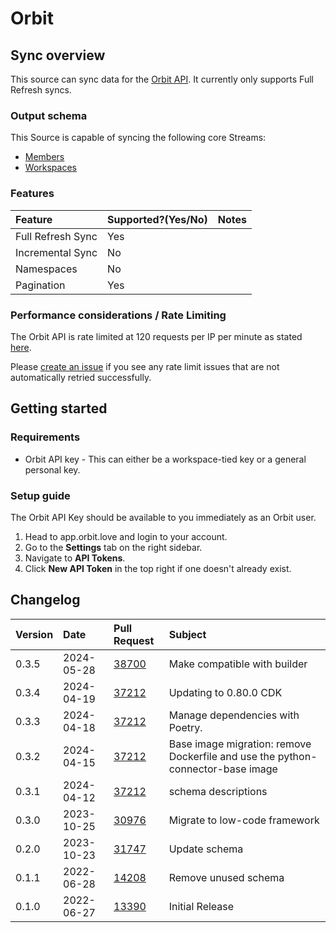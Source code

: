 # Orbit

## Sync overview

This source can sync data for the [Orbit API](https://docs.orbit.love/reference/about-the-orbit-api). It currently only supports Full Refresh syncs.

### Output schema

This Source is capable of syncing the following core Streams:

- [Members](https://api.orbit.love/reference/get_workspace-slug-members)
- [Workspaces](https://docs.orbit.love/reference/get_workspaces-workspace-slug)

### Features

| Feature           | Supported?\(Yes/No\) | Notes |
| :---------------- | :------------------- | :---- |
| Full Refresh Sync | Yes                  |       |
| Incremental Sync  | No                   |       |
| Namespaces        | No                   |       |
| Pagination        | Yes                  |       |

### Performance considerations / Rate Limiting

The Orbit API is rate limited at 120 requests per IP per minute as stated [here](https://docs.orbit.love/reference/rate-limiting).

Please [create an issue](https://github.com/airbytehq/airbyte/issues) if you see any rate limit issues that are not automatically retried successfully.

## Getting started

### Requirements

- Orbit API key - This can either be a workspace-tied key or a general personal key.

### Setup guide

The Orbit API Key should be available to you immediately as an Orbit user.

1. Head to app.orbit.love and login to your account.
2. Go to the **Settings** tab on the right sidebar.
3. Navigate to **API Tokens**.
4. Click **New API Token** in the top right if one doesn't already exist.

## Changelog

| Version | Date       | Pull Request                                             | Subject                                                                         |
| :------ | :--------- | :------------------------------------------------------- | :------------------------------------------------------------------------------ |
| 0.3.5   | 2024-05-28 | [38700](https://github.com/airbytehq/airbyte/pull/38700) | Make compatible with builder                                                    |
| 0.3.4   | 2024-04-19 | [37212](https://github.com/airbytehq/airbyte/pull/37212) | Updating to 0.80.0 CDK                                                          |
| 0.3.3   | 2024-04-18 | [37212](https://github.com/airbytehq/airbyte/pull/37212) | Manage dependencies with Poetry.                                                |
| 0.3.2   | 2024-04-15 | [37212](https://github.com/airbytehq/airbyte/pull/37212) | Base image migration: remove Dockerfile and use the python-connector-base image |
| 0.3.1   | 2024-04-12 | [37212](https://github.com/airbytehq/airbyte/pull/37212) | schema descriptions                                                             |
| 0.3.0   | 2023-10-25 | [30976](https://github.com/airbytehq/airbyte/pull/30976) | Migrate to low-code framework                                                   |
| 0.2.0   | 2023-10-23 | [31747](https://github.com/airbytehq/airbyte/pull/31747) | Update schema                                                                   |
| 0.1.1   | 2022-06-28 | [14208](https://github.com/airbytehq/airbyte/pull/14208) | Remove unused schema                                                            |
| 0.1.0   | 2022-06-27 | [13390](https://github.com/airbytehq/airbyte/pull/13390) | Initial Release                                                                 |
